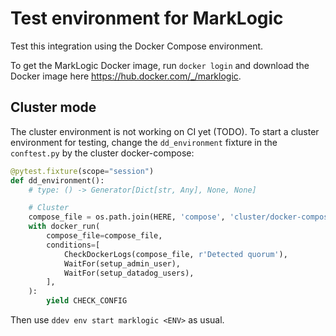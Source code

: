 # Test environment for MarkLogic

Test this integration using the Docker Compose environment.

To get the MarkLogic Docker image, run `docker login` and download the Docker image here https://hub.docker.com/_/marklogic.

## Cluster mode

The cluster environment is not working on CI yet (TODO).
To start a cluster environment for testing, change the `dd_environment` fixture in the `conftest.py` by the cluster docker-compose: 
```python
@pytest.fixture(scope="session")
def dd_environment():
    # type: () -> Generator[Dict[str, Any], None, None]

    # Cluster
    compose_file = os.path.join(HERE, 'compose', 'cluster/docker-compose.yml')
    with docker_run(
        compose_file=compose_file,
        conditions=[
            CheckDockerLogs(compose_file, r'Detected quorum'),
            WaitFor(setup_admin_user),
            WaitFor(setup_datadog_users),
        ],
    ):
        yield CHECK_CONFIG
```
Then use `ddev env start marklogic <ENV>` as usual.
